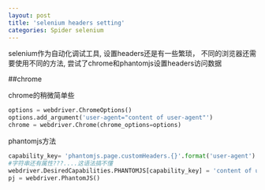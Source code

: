 ```yaml
---
layout: post
title: 'selenium headers setting'
categories: Spider selenium
---
```


selenium作为自动化调试工具, 设置headers还是有一些繁琐， 不同的浏览器还需要使用不同的方法, 尝试了chrome和phantomjs设置headers访问数据


##chrome

chrome的稍微简单些

```python
options = webdriver.ChromeOptions()
options.add_argument('user-agent="content of user-agent"')
chrome = webdriver.Chrome(chrome_options=options)
```


phantomjs方法

```python
capability_key= 'phantomjs.page.customHeaders.{}'.format('user-agent')
#字符串还有属性???....这语法搞不懂
webdriver.DesiredCapabilities.PHANTOMJS[capability_key] = 'content of user-agent'
pj = webdriver.PhantomJS()

```